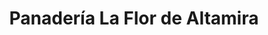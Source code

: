 ---
title: "Panadería La Flor de Altamira"
url: /caracas/panaderia-la-flor-de-altamira/
shop: panadería
---